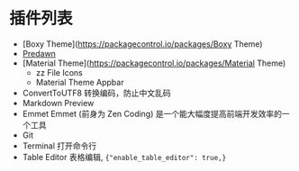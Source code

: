 # 插件列表
* [Boxy Theme](https://packagecontrol.io/packages/Boxy Theme)
* [Predawn](https://packagecontrol.io/packages/Predawn)
* [Material Theme](https://packagecontrol.io/packages/Material Theme)
	* zz File Icons 
	* Material Theme Appbar
* ConvertToUTF8 转换编码，防止中文乱码
* Markdown Preview
* Emmet Emmet (前身为 Zen Coding) 是一个能大幅度提高前端开发效率的一个工具
* Git
* Terminal 打开命令行
* Table Editor  表格编辑, `{"enable_table_editor": true,}`